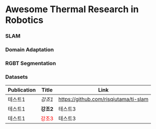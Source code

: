 # Awesome Thermal Research in Robotics

### SLAM

### Domain Adaptation

### RGBT Segmentation

### Datasets
|Publication|Title|Link|
|---|---|---|
|테스트1|*강조1*|https://github.com/risqiutama/ti-slam|
|테스트1|**강조2**|테스트3|
|테스트1|<span style="color:red">강조3</span>|테스트3|
